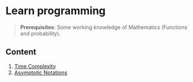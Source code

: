 # Learn programming

> **Prerequisites**: Some working knowledge of Mathematics (Functions and probability).

## Content
1. [Time Complexity](./Notes/TimeComplexity.md)
2. [Asymptotic Notations](./Notes/AsymptoticNotations.md)